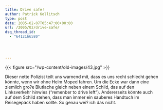 ```yaml
---
title: Drive safe!
author: Patrick Kollitsch
type: post
date: 2005-02-07T05:47:00+00:00
url: /2005/02/drive-safe/
dsq_thread_id:
  - "6412166580"




---
```

{{< figure src="/wp-content/old-images/43.jpg" >}}

Dieser nette Polizist teilt uns warnend mit, dass es uns recht schlecht gehen könnte, wenn wir ohne Helm Moped fahren. Um die Ecke war dann eine ziemlich gro?e Blutlache gleich neben einem Schild, das auf den Linksverkehr hinwies (&#8220;remenber to drive left&#8221;). Andererseits könnte auch auf dem Schild stehen, dass man immer ein sauberes Handtuch im Reisegepäck haben sollte. So genau wei? ich das nicht.